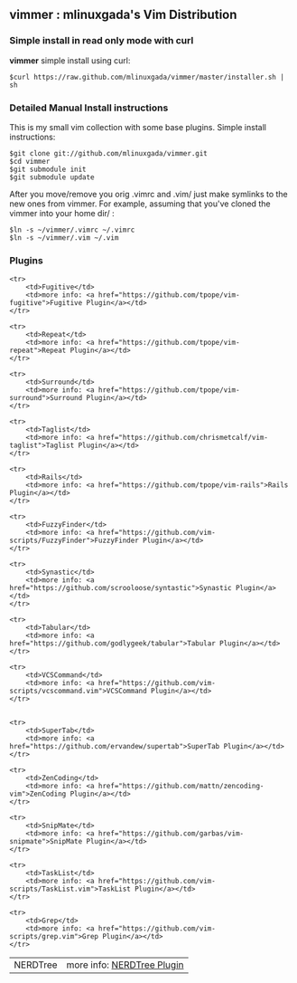<h2>vimmer : mlinuxgada's Vim Distribution</h2>

<h3>Simple install in read only mode with curl</h3>

<p><b>vimmer</b> simple install using curl: </p>

	$curl https://raw.github.com/mlinuxgada/vimmer/master/installer.sh | sh

<h3>Detailed Manual Install instructions</h3>

<p>This is my small vim collection with some base plugins. Simple install instructions:</p>

	$git clone git://github.com/mlinuxgada/vimmer.git 
	$cd vimmer 
	$git submodule init 
	$git submodule update 

<p>After you move/remove you orig .vimrc and .vim/ just make symlinks to the new ones from vimmer. For example, assuming that you've cloned the vimmer into your home dir/ : </p>

	$ln -s ~/vimmer/.vimrc ~/.vimrc 
	$ln -s ~/vimmer/.vim ~/.vim 


<h3>Plugins</h3>

<table>
	<tr>
		<td>NERDTree</td>
		<td>more info: <a href="https://github.com/jistr/vim-nerdtree-tabs">NERDTree Plugin</a></td>
	</tr>

	<tr>
		<td>Fugitive</td>
		<td>more info: <a href="https://github.com/tpope/vim-fugitive">Fugitive Plugin</a></td>
	</tr>

	<tr>
		<td>Repeat</td>
		<td>more info: <a href="https://github.com/tpope/vim-repeat">Repeat Plugin</a></td>
	</tr>

	<tr>
		<td>Surround</td>
		<td>more info: <a href="https://github.com/tpope/vim-surround">Surround Plugin</a></td>
	</tr>

	<tr>
		<td>Taglist</td>
		<td>more info: <a href="https://github.com/chrismetcalf/vim-taglist">Taglist Plugin</a></td>
	</tr>

	<tr>
		<td>Rails</td>
		<td>more info: <a href="https://github.com/tpope/vim-rails">Rails Plugin</a></td>
	</tr>

	<tr>
		<td>FuzzyFinder</td>
		<td>more info: <a href="https://github.com/vim-scripts/FuzzyFinder">FuzzyFinder Plugin</a></td>
	</tr>

	<tr>
		<td>Synastic</td>
		<td>more info: <a href="https://github.com/scrooloose/syntastic">Synastic Plugin</a></td>
	</tr>

	<tr>
		<td>Tabular</td>
		<td>more info: <a href="https://github.com/godlygeek/tabular">Tabular Plugin</a></td>
	</tr>

	<tr>
		<td>VCSCommand</td>
		<td>more info: <a href="https://github.com/vim-scripts/vcscommand.vim">VCSCommand Plugin</a></td>
	</tr>


	<tr>
		<td>SuperTab</td>
		<td>more info: <a href="https://github.com/ervandew/supertab">SuperTab Plugin</a></td>
	</tr>

	<tr>
		<td>ZenCoding</td>
		<td>more info: <a href="https://github.com/mattn/zencoding-vim">ZenCoding Plugin</a></td>
	</tr>

	<tr>
		<td>SnipMate</td>
		<td>more info: <a href="https://github.com/garbas/vim-snipmate">SnipMate Plugin</a></td>
	</tr>

	<tr>
		<td>TaskList</td>
		<td>more info: <a href="https://github.com/vim-scripts/TaskList.vim">TaskList Plugin</a></td>
	</tr>

	<tr>
		<td>Grep</td>
		<td>more info: <a href="https://github.com/vim-scripts/grep.vim">Grep Plugin</a></td>
	</tr>


</table>
